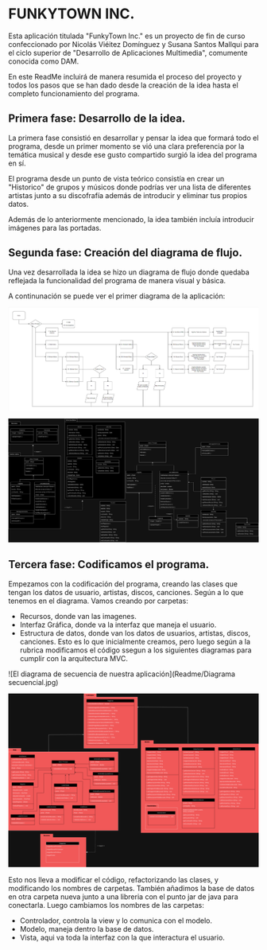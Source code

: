 # FUNKYTOWN INC.
Esta aplicación titulada "FunkyTown Inc." es un proyecto de fin de curso confeccionado por Nicolás Viéitez Domínguez y Susana Santos Mallqui para el ciclo superior de "Desarrollo de Aplicaciones Multimedia", comumente conocida como DAM.

En este ReadMe incluirá de manera resumida el proceso del proyecto y todos los pasos que se han dado desde la creación de la idea hasta el completo funcionamiento del programa.

## Primera fase: Desarrollo de la idea.
La primera fase consistió en desarrollar y pensar la idea que formará todo el programa, desde un primer momento se vió una clara preferencia por la temática musical y desde ese gusto compartido surgió la idea del programa en sí.

El programa desde un punto de vista teórico consistía en crear un "Historico" de grupos y músicos donde podrías ver una lista de diferentes artistas junto a su discofrafía además de introducir y eliminar tus propios datos.

Además de lo anteriormente mencionado, la idea también incluía introducir imágenes para las portadas.

## Segunda fase: Creación del diagrama de flujo.
Una vez desarrollada la idea se hizo un diagrama de flujo donde quedaba reflejada la funcionalidad del programa de manera visual y básica.

A continunación se puede ver el primer diagrama de la aplicación:

![El primer diagrama de flujo de nuestra aplicación](Readme/DiagramaDeFlujo1.png)



![El diagrama de clases inicial de nuestra apliación](Readme/DiagramaDeClasesProyectoDam1.drawio.png)


## Tercera fase: Codificamos el programa.
Empezamos con la codificación del programa, creando las clases que tengan los datos de usuario, artistas, discos, canciones. Según a lo que tenemos en el diagrama. Vamos creando por carpetas: 
  - Recursos, donde van las imagenes.
  - Interfaz Gráfica, donde va la interfaz que maneja el usuario.
  - Estructura de datos, donde van los datos de usuarios, artistas, discos, canciones.
Esto es lo que inicialmente creamos, pero luego según a la rubrica modificamos el código ssegun a los siguientes diagramas para cumplir con la arquitectura MVC.

![El diagrama de secuencia de nuestra aplicación](Readme/Diagrama secuencial.jpg)



![El segundo diagrama de clases inicial de nuestra apliación](Readme/DiagramaDeClases.png)



Esto nos lleva a modificar el código, refactorizando las clases, y modificando los nombres de carpetas. También añadimos la base de datos en otra carpeta nueva junto a una libreria con el punto jar de java para conectarla. Luego cambiamos los nombres de las carpetas:
  - Controlador, controla la view y lo comunica con el modelo.
  - Modelo, maneja dentro la base de datos.
  - Vista, aqui va toda la interfaz con la que interactura el usuario.





